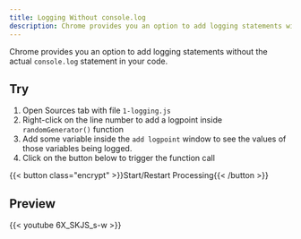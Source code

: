 ```yaml
---
title: Logging Without console.log
description: Chrome provides you an option to add logging statements without the actual console.log statement in your code.
---
```


Chrome provides you an option to add logging statements without the actual `console.log` statement in your code.

## Try

1. Open Sources tab with file `1-logging.js`
2. Right-click on the line number to add a logpoint inside `randomGenerator()` function
3. Add some variable inside the `add logpoint` window to see the values of those variables being logged.
4. Click on the button below to trigger the function call

{{< button class="encrypt" >}}Start/Restart Processing{{< /button >}}

<div id="container" class="big-text center-text"></div>

<script src="/assets/sources/1-logging.js"></script>

## Preview

{{< youtube 6X_SKJS_s-w >}}